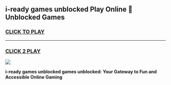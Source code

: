 
## i-ready games unblocked Play Online 👋 Unblocked Games
<h3>
<a href="https://premium.freeplayer.one?title=i-ready_games_unblocked&ref=19F">CLICK TO PLAY</a></h3>
<hr>

<h3>
<a href="https://premium.freeplayer.one?title=i-ready_games_unblocked&ref=19F">CLICK 2 PLAY</a>
  
</h3>

<a href="https://premium.freeplayer.one?title=i-ready_games_unblocked&ref=19F"><img src="https://clearcache.store/games.png"></a>


**i-ready games unblocked games unblocked: Your Gateway to Fun and Accessible Online Gaming**
